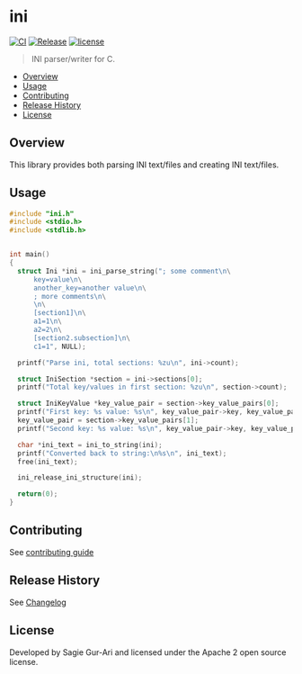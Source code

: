 # ini

[![CI](https://github.com/sagiegurari/c_ini/workflows/CI/badge.svg?branch=master)](https://github.com/sagiegurari/c_ini/actions)
[![Release](https://img.shields.io/github/v/release/sagiegurari/c_ini)](https://github.com/sagiegurari/c_ini/releases)
[![license](https://img.shields.io/github/license/sagiegurari/c_ini)](https://github.com/sagiegurari/c_ini/blob/master/LICENSE)

> INI parser/writer for C.

* [Overview](#overview)
* [Usage](#usage)
* [Contributing](.github/CONTRIBUTING.md)
* [Release History](CHANGELOG.md)
* [License](#license)

<a name="overview"></a>
## Overview
This library provides both parsing INI text/files and creating INI text/files.

<a name="usage"></a>
## Usage

<!-- example source start -->
```c
#include "ini.h"
#include <stdio.h>
#include <stdlib.h>


int main()
{
  struct Ini *ini = ini_parse_string("; some comment\n\
      key=value\n\
      another_key=another value\n\
      ; more comments\n\
      \n\
      [section1]\n\
      a1=1\n\
      a2=2\n\
      [section2.subsection]\n\
      c1=1", NULL);

  printf("Parse ini, total sections: %zu\n", ini->count);

  struct IniSection *section = ini->sections[0];
  printf("Total key/values in first section: %zu\n", section->count);

  struct IniKeyValue *key_value_pair = section->key_value_pairs[0];
  printf("First key: %s value: %s\n", key_value_pair->key, key_value_pair->value);
  key_value_pair = section->key_value_pairs[1];
  printf("Second key: %s value: %s\n", key_value_pair->key, key_value_pair->value);

  char *ini_text = ini_to_string(ini);
  printf("Converted back to string:\n%s\n", ini_text);
  free(ini_text);

  ini_release_ini_structure(ini);

  return(0);
}
```
<!-- example source end -->

## Contributing
See [contributing guide](.github/CONTRIBUTING.md)

<a name="history"></a>
## Release History

See [Changelog](CHANGELOG.md)

<a name="license"></a>
## License
Developed by Sagie Gur-Ari and licensed under the Apache 2 open source license.
